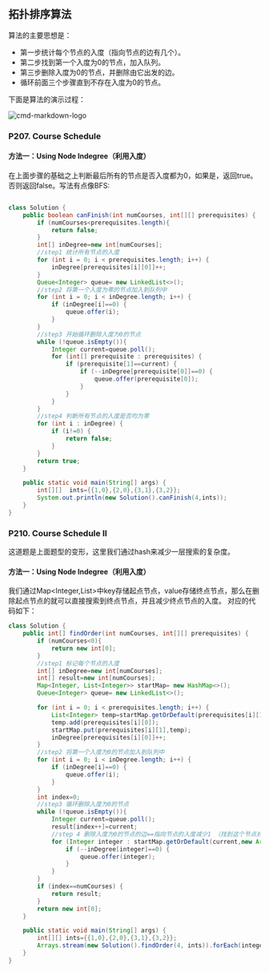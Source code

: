 
## 拓扑排序算法

算法的主要思想是：
* 第一步统计每个节点的入度（指向节点的边有几个）。
* 第二步找到第一个入度为0的节点，加入队列。
* 第三步删除入度为0的节点，并删除由它出发的边。
* 循环前面三个步骤直到不存在入度为0的节点。

下面是算法的演示过程：

![cmd-markdown-logo](http://arthornye.github.io/images/topological.png)



### P207. Course Schedule

#### 方法一：Using Node Indegree（利用入度）

在上面步骤的基础之上判断最后所有的节点是否入度都为0，如果是，返回true。否则返回false。写法有点像BFS:

```java

class Solution {
    public boolean canFinish(int numCourses, int[][] prerequisites) {
        if (numCourses<prerequisites.length){
            return false;
        }
        int[] inDegree=new int[numCourses];
        //step1 统计所有节点的入度
        for (int i = 0; i < prerequisites.length; i++) {
            inDegree[prerequisites[i][0]]++;
        }
        Queue<Integer> queue= new LinkedList<>();
        //step2 将第一个入度为零的节点加入到队列中
        for (int i = 0; i < inDegree.length; i++) {
            if (inDegree[i]==0) {
                queue.offer(i);
            }
        }
        //step3 开始循环删除入度为0的节点
        while (!queue.isEmpty()){
            Integer current=queue.poll();
            for (int[] prerequisite : prerequisites) {
                if (prerequisite[1]==current) {
                    if (--inDegree[prerequisite[0]]==0) {
                        queue.offer(prerequisite[0]);
                    }
                }
            }
        }
        //step4 判断所有节点的入度是否均为零
        for (int i : inDegree) {
            if (i!=0) {
                return false;
            }
        }
        return true;
    }

    public static void main(String[] args) {
        int[][]  ints={{1,0},{2,0},{3,1},{3,2}};
        System.out.println(new Solution().canFinish(4,ints));
    }
}
```
### P210. Course Schedule II
这道题是上面题型的变形，这里我们通过hash来减少一层搜索的复杂度。
#### 方法一：Using Node Indegree（利用入度）
我们通过Map<Integer,List<Integer>>中key存储起点节点，value存储终点节点，那么在删除起点节点的就可以直接搜索到终点节点，并且减少终点节点的入度。
对应的代码如下：
```java
class Solution {
    public int[] findOrder(int numCourses, int[][] prerequisites) {
        if (numCourses<0){
            return new int[0];
        }
        //step1 标记每个节点的入度
        int[] inDegree=new int[numCourses];
        int[] result=new int[numCourses];
        Map<Integer, List<Integer>> startMap= new HashMap<>();
        Queue<Integer> queue= new LinkedList<>();

        for (int i = 0; i < prerequisites.length; i++) {
            List<Integer> temp=startMap.getOrDefault(prerequisites[i][1],new ArrayList<>());
            temp.add(prerequisites[i][0]);
            startMap.put(prerequisites[i][1],temp);
            inDegree[prerequisites[i][0]]++;
        }
        //step2 将第一个入度为0的节点加入到队列中
        for (int i = 0; i < inDegree.length; i++) {
            if (inDegree[i]==0) {
                queue.offer(i);
            }
        }
        int index=0;
        //step3 循环删除入度为0的节点
        while (!queue.isEmpty()){
            Integer current=queue.poll();
            result[index++]=current;
            //step 4 删除入度为0的节点的边==指向节点的入度减少1 （找到这个节点对应的关系 通过map存储可以减少一层循环）
            for (Integer integer : startMap.getOrDefault(current,new ArrayList<>())) {
                if (--inDegree[integer]==0) {
                    queue.offer(integer);
                }
            }
        }
        if (index==numCourses) {
            return result;
        }
        return new int[0];
    }

    public static void main(String[] args) {
        int[][] ints={{1,0},{2,0},{3,1},{3,2}};
        Arrays.stream(new Solution().findOrder(4, ints)).forEach(integer-> System.out.print(integer+" "));
    }
}
```
